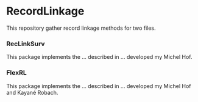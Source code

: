 # RecordLinkage

This repository gather record linkage methods for two files.

### RecLinkSurv
This package implements the ... described in ... developed my Michel Hof.

### FlexRL
This package implements the ... described in ... developed my Michel Hof and Kayané Robach.